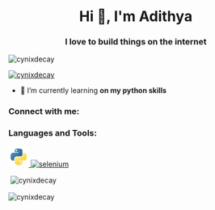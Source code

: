 <h1 align="center">Hi 👋, I'm Adithya</h1>
<h3 align="center">I love to build things on the internet</h3>

<p align="left"> <img src="https://komarev.com/ghpvc/?username=cynixdecay&label=Profile%20views&color=0e75b6&style=flat" alt="cynixdecay" /> </p>

<p align="left"> <a href="https://github.com/ryo-ma/github-profile-trophy"><img src="https://github-profile-trophy.vercel.app/?username=cynixdecay" alt="cynixdecay" /></a> </p>

- 🌱 I’m currently learning **on my python skills**

<h3 align="left">Connect with me:</h3>
<p align="left">
</p>

<h3 align="left">Languages and Tools:</h3>
<p align="left"> <a href="https://www.python.org" target="_blank" rel="noreferrer"> <img src="https://raw.githubusercontent.com/devicons/devicon/master/icons/python/python-original.svg" alt="python" width="40" height="40"/> </a> <a href="https://www.selenium.dev" target="_blank" rel="noreferrer"> <img src="https://raw.githubusercontent.com/detain/svg-logos/780f25886640cef088af994181646db2f6b1a3f8/svg/selenium-logo.svg" alt="selenium" width="40" height="40"/> </a> </p>

<p>&nbsp;<img align="center" src="https://github-readme-stats.vercel.app/api?username=cynixdecay&show_icons=true&locale=en" alt="cynixdecay" /></p>

<p><img align="center" src="https://github-readme-streak-stats.herokuapp.com/?user=cynixdecay&" alt="cynixdecay" /></p>
